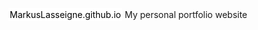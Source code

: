 <html>
  <body><a style="background-color: white; color: black; cursor: auto; text-decoration: none; padding: 2px;" id="link" href="MarkusLasseigne.github.io">MarkusLasseigne.github.io</a></body>
</html>
My personal portfolio website

